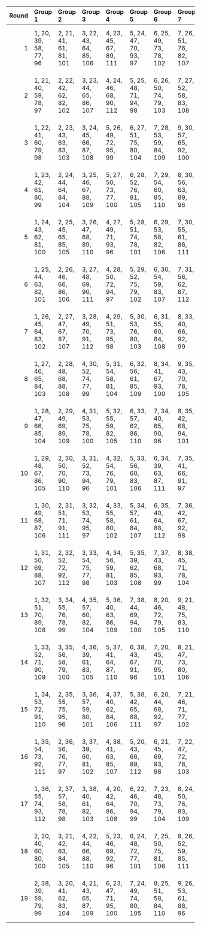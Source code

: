 |   Round | Group 1                | Group 2                | Group 3                | Group 4                | Group 5                | Group 6                | Group 7                | Group 8                 | Group 9                 | Group 10                | Group 11                | Group 12                | Group 13                | Group 14                | Group 15                | Group 16                | Group 17                | Group 18           | Group 19           |
|--------:|:-----------------------|:-----------------------|:-----------------------|:-----------------------|:-----------------------|:-----------------------|:-----------------------|:------------------------|:------------------------|:------------------------|:------------------------|:------------------------|:------------------------|:------------------------|:------------------------|:------------------------|:------------------------|:-------------------|:-------------------|
|       1 | 1, 20, 39, 58, 77, 96  | 2, 21, 41, 61, 81, 101 | 3, 22, 43, 64, 85, 106 | 4, 23, 45, 67, 89, 111 | 5, 24, 47, 70, 93, 97  | 6, 25, 49, 73, 78, 102 | 7, 26, 51, 76, 82, 107 | 8, 27, 53, 60, 86, 112  | 9, 28, 55, 63, 90, 98   | 10, 29, 57, 66, 94, 103 | 11, 30, 40, 69, 79, 108 | 13, 32, 44, 75, 87, 99  | 14, 33, 46, 59, 91, 104 | 15, 34, 48, 62, 95, 109 | 17, 36, 52, 68, 84, 100 | 18, 37, 54, 71, 88, 105 | 19, 38, 56, 74, 92, 110 | 12, 31, 42, 72, 83 | 16, 35, 50, 65, 80 |
|       2 | 1, 21, 40, 59, 78, 97  | 2, 22, 42, 62, 82, 102 | 3, 23, 44, 65, 86, 107 | 4, 24, 46, 68, 90, 112 | 5, 25, 48, 71, 94, 98  | 6, 26, 50, 74, 79, 103 | 7, 27, 52, 58, 83, 108 | 9, 29, 56, 64, 91, 99   | 10, 30, 39, 67, 95, 104 | 11, 31, 41, 70, 80, 109 | 13, 33, 45, 76, 88, 100 | 14, 34, 47, 60, 92, 105 | 15, 35, 49, 63, 77, 110 | 16, 36, 51, 66, 81, 96  | 17, 37, 53, 69, 85, 101 | 18, 38, 55, 72, 89, 106 | 19, 20, 57, 75, 93, 111 | 8, 28, 54, 61, 87  | 12, 32, 43, 73, 84 |
|       3 | 1, 22, 41, 60, 79, 98  | 2, 23, 43, 63, 83, 103 | 3, 24, 45, 66, 87, 108 | 5, 26, 49, 72, 95, 99  | 6, 27, 51, 75, 80, 104 | 7, 28, 53, 59, 84, 109 | 9, 30, 57, 65, 92, 100 | 10, 31, 40, 68, 77, 105 | 11, 32, 42, 71, 81, 110 | 12, 33, 44, 74, 85, 96  | 13, 34, 46, 58, 89, 101 | 14, 35, 48, 61, 93, 106 | 15, 36, 50, 64, 78, 111 | 16, 37, 52, 67, 82, 97  | 17, 38, 54, 70, 86, 102 | 18, 20, 56, 73, 90, 107 | 19, 21, 39, 76, 94, 112 | 4, 25, 47, 69, 91  | 8, 29, 55, 62, 88  |
|       4 | 1, 23, 42, 61, 80, 99  | 2, 24, 44, 64, 84, 104 | 3, 25, 46, 67, 88, 109 | 5, 27, 50, 73, 77, 100 | 6, 28, 52, 76, 81, 105 | 7, 29, 54, 60, 85, 110 | 8, 30, 56, 63, 89, 96  | 9, 31, 39, 66, 93, 101  | 10, 32, 41, 69, 78, 106 | 11, 33, 43, 72, 82, 111 | 12, 34, 45, 75, 86, 97  | 13, 35, 47, 59, 90, 102 | 14, 36, 49, 62, 94, 107 | 15, 37, 51, 65, 79, 112 | 16, 38, 53, 68, 83, 98  | 17, 20, 55, 71, 87, 103 | 18, 21, 57, 74, 91, 108 | 4, 26, 48, 70, 92  | 19, 22, 40, 58, 95 |
|       5 | 1, 24, 43, 62, 81, 100 | 2, 25, 45, 65, 85, 105 | 3, 26, 47, 68, 89, 110 | 4, 27, 49, 71, 93, 96  | 5, 28, 51, 74, 78, 101 | 6, 29, 53, 58, 82, 106 | 7, 30, 55, 61, 86, 111 | 8, 31, 57, 64, 90, 97   | 9, 32, 40, 67, 94, 102  | 10, 33, 42, 70, 79, 107 | 11, 34, 44, 73, 83, 112 | 12, 35, 46, 76, 87, 98  | 13, 36, 48, 60, 91, 103 | 14, 37, 50, 63, 95, 108 | 16, 20, 54, 69, 84, 99  | 17, 21, 56, 72, 88, 104 | 18, 22, 39, 75, 92, 109 | 15, 38, 52, 66, 80 | 19, 23, 41, 59, 77 |
|       6 | 1, 25, 44, 63, 82, 101 | 2, 26, 46, 66, 86, 106 | 3, 27, 48, 69, 90, 111 | 4, 28, 50, 72, 94, 97  | 5, 29, 52, 75, 79, 102 | 6, 30, 54, 59, 83, 107 | 7, 31, 56, 62, 87, 112 | 8, 32, 39, 65, 91, 98   | 9, 33, 41, 68, 95, 103  | 10, 34, 43, 71, 80, 108 | 12, 36, 47, 58, 88, 99  | 13, 37, 49, 61, 92, 104 | 14, 38, 51, 64, 77, 109 | 16, 21, 55, 70, 85, 100 | 17, 22, 57, 73, 89, 105 | 18, 23, 40, 76, 93, 110 | 19, 24, 42, 60, 78, 96  | 11, 35, 45, 74, 84 | 15, 20, 53, 67, 81 |
|       7 | 1, 26, 45, 64, 83, 102 | 2, 27, 47, 67, 87, 107 | 3, 28, 49, 70, 91, 112 | 4, 29, 51, 73, 95, 98  | 5, 30, 53, 76, 80, 103 | 6, 31, 55, 60, 84, 108 | 8, 33, 40, 66, 92, 99  | 9, 34, 42, 69, 77, 104  | 10, 35, 44, 72, 81, 109 | 12, 37, 48, 59, 89, 100 | 13, 38, 50, 62, 93, 105 | 14, 20, 52, 65, 78, 110 | 15, 21, 54, 68, 82, 96  | 16, 22, 56, 71, 86, 101 | 17, 23, 39, 74, 90, 106 | 18, 24, 41, 58, 94, 111 | 19, 25, 43, 61, 79, 97  | 7, 32, 57, 63, 88  | 11, 36, 46, 75, 85 |
|       8 | 1, 27, 46, 65, 84, 103 | 2, 28, 48, 68, 88, 108 | 4, 30, 52, 74, 77, 99  | 5, 31, 54, 58, 81, 104 | 6, 32, 56, 61, 85, 109 | 8, 34, 41, 67, 93, 100 | 9, 35, 43, 70, 78, 105 | 10, 36, 45, 73, 82, 110 | 11, 37, 47, 76, 86, 96  | 12, 38, 49, 60, 90, 101 | 13, 20, 51, 63, 94, 106 | 14, 21, 53, 66, 79, 111 | 15, 22, 55, 69, 83, 97  | 16, 23, 57, 72, 87, 102 | 17, 24, 40, 75, 91, 107 | 18, 25, 42, 59, 95, 112 | 19, 26, 44, 62, 80, 98  | 3, 29, 50, 71, 92  | 7, 33, 39, 64, 89  |
|       9 | 1, 28, 47, 66, 85, 104 | 2, 29, 49, 69, 89, 109 | 4, 31, 53, 75, 78, 100 | 5, 32, 55, 59, 82, 105 | 6, 33, 57, 62, 86, 110 | 7, 34, 40, 65, 90, 96  | 8, 35, 42, 68, 94, 101 | 9, 36, 44, 71, 79, 106  | 10, 37, 46, 74, 83, 111 | 11, 38, 48, 58, 87, 97  | 12, 20, 50, 61, 91, 102 | 13, 21, 52, 64, 95, 107 | 14, 22, 54, 67, 80, 112 | 15, 23, 56, 70, 84, 98  | 16, 24, 39, 73, 88, 103 | 17, 25, 41, 76, 92, 108 | 19, 27, 45, 63, 81, 99  | 3, 30, 51, 72, 93  | 18, 26, 43, 60, 77 |
|      10 | 1, 29, 48, 67, 86, 105 | 2, 30, 50, 70, 90, 110 | 3, 31, 52, 73, 94, 96  | 4, 32, 54, 76, 79, 101 | 5, 33, 56, 60, 83, 106 | 6, 34, 39, 63, 87, 111 | 7, 35, 41, 66, 91, 97  | 8, 36, 43, 69, 95, 102  | 9, 37, 45, 72, 80, 107  | 10, 38, 47, 75, 84, 112 | 11, 20, 49, 59, 88, 98  | 12, 21, 51, 62, 92, 103 | 13, 22, 53, 65, 77, 108 | 15, 24, 57, 71, 85, 99  | 16, 25, 40, 74, 89, 104 | 17, 26, 42, 58, 93, 109 | 19, 28, 46, 64, 82, 100 | 14, 23, 55, 68, 81 | 18, 27, 44, 61, 78 |
|      11 | 1, 30, 49, 68, 87, 106 | 2, 31, 51, 71, 91, 111 | 3, 32, 53, 74, 95, 97  | 4, 33, 55, 58, 80, 102 | 5, 34, 57, 61, 84, 107 | 6, 35, 40, 64, 88, 112 | 7, 36, 42, 67, 92, 98  | 8, 37, 44, 70, 77, 103  | 9, 38, 46, 73, 81, 108  | 11, 21, 50, 60, 89, 99  | 12, 22, 52, 63, 93, 104 | 13, 23, 54, 66, 78, 109 | 15, 25, 39, 72, 86, 100 | 16, 26, 41, 75, 90, 105 | 17, 27, 43, 59, 94, 110 | 18, 28, 45, 62, 79, 96  | 19, 29, 47, 65, 83, 101 | 10, 20, 48, 76, 85 | 14, 24, 56, 69, 82 |
|      12 | 1, 31, 50, 69, 88, 107 | 2, 32, 52, 72, 92, 112 | 3, 33, 54, 75, 77, 98  | 4, 34, 56, 59, 81, 103 | 5, 35, 39, 62, 85, 108 | 7, 37, 43, 68, 93, 99  | 8, 38, 45, 71, 78, 104 | 9, 20, 47, 74, 82, 109  | 11, 22, 51, 61, 90, 100 | 12, 23, 53, 64, 94, 105 | 13, 24, 55, 67, 79, 110 | 14, 25, 57, 70, 83, 96  | 15, 26, 40, 73, 87, 101 | 16, 27, 42, 76, 91, 106 | 17, 28, 44, 60, 95, 111 | 18, 29, 46, 63, 80, 97  | 19, 30, 48, 66, 84, 102 | 6, 36, 41, 65, 89  | 10, 21, 49, 58, 86 |
|      13 | 1, 32, 51, 70, 89, 108 | 3, 34, 55, 76, 78, 99  | 4, 35, 57, 60, 82, 104 | 5, 36, 40, 63, 86, 109 | 7, 38, 44, 69, 94, 100 | 8, 20, 46, 72, 79, 105 | 9, 21, 48, 75, 83, 110 | 10, 22, 50, 59, 87, 96  | 11, 23, 52, 62, 91, 101 | 12, 24, 54, 65, 95, 106 | 13, 25, 56, 68, 80, 111 | 14, 26, 39, 71, 84, 97  | 15, 27, 41, 74, 88, 102 | 16, 28, 43, 58, 92, 107 | 17, 29, 45, 61, 77, 112 | 18, 30, 47, 64, 81, 98  | 19, 31, 49, 67, 85, 103 | 2, 33, 53, 73, 93  | 6, 37, 42, 66, 90  |
|      14 | 1, 33, 52, 71, 90, 109 | 3, 35, 56, 58, 79, 100 | 4, 36, 39, 61, 83, 105 | 5, 37, 41, 64, 87, 110 | 6, 38, 43, 67, 91, 96  | 7, 20, 45, 70, 95, 101 | 8, 21, 47, 73, 80, 106 | 9, 22, 49, 76, 84, 111  | 10, 23, 51, 60, 88, 97  | 11, 24, 53, 63, 92, 102 | 12, 25, 55, 66, 77, 107 | 13, 26, 57, 69, 81, 112 | 14, 27, 40, 72, 85, 98  | 15, 28, 42, 75, 89, 103 | 16, 29, 44, 59, 93, 108 | 18, 31, 48, 65, 82, 99  | 19, 32, 50, 68, 86, 104 | 2, 34, 54, 74, 94  | 17, 30, 46, 62, 78 |
|      15 | 1, 34, 53, 72, 91, 110 | 2, 35, 55, 75, 95, 96  | 3, 36, 57, 59, 80, 101 | 4, 37, 40, 62, 84, 106 | 5, 38, 42, 65, 88, 111 | 6, 20, 44, 68, 92, 97  | 7, 21, 46, 71, 77, 102 | 8, 22, 48, 74, 81, 107  | 9, 23, 50, 58, 85, 112  | 10, 24, 52, 61, 89, 98  | 11, 25, 54, 64, 93, 103 | 12, 26, 56, 67, 78, 108 | 14, 28, 41, 73, 86, 99  | 15, 29, 43, 76, 90, 104 | 16, 30, 45, 60, 94, 109 | 18, 32, 49, 66, 83, 100 | 19, 33, 51, 69, 87, 105 | 13, 27, 39, 70, 82 | 17, 31, 47, 63, 79 |
|      16 | 1, 35, 54, 73, 92, 111 | 2, 36, 56, 76, 77, 97  | 3, 37, 39, 60, 81, 102 | 4, 38, 41, 63, 85, 107 | 5, 20, 43, 66, 89, 112 | 6, 21, 45, 69, 93, 98  | 7, 22, 47, 72, 78, 103 | 8, 23, 49, 75, 82, 108  | 10, 25, 53, 62, 90, 99  | 11, 26, 55, 65, 94, 104 | 12, 27, 57, 68, 79, 109 | 14, 29, 42, 74, 87, 100 | 15, 30, 44, 58, 91, 105 | 16, 31, 46, 61, 95, 110 | 17, 32, 48, 64, 80, 96  | 18, 33, 50, 67, 84, 101 | 19, 34, 52, 70, 88, 106 | 9, 24, 51, 59, 86  | 13, 28, 40, 71, 83 |
|      17 | 1, 36, 55, 74, 93, 112 | 2, 37, 57, 58, 78, 98  | 3, 38, 40, 61, 82, 103 | 4, 20, 42, 64, 86, 108 | 6, 22, 46, 70, 94, 99  | 7, 23, 48, 73, 79, 104 | 8, 24, 50, 76, 83, 109 | 10, 26, 54, 63, 91, 100 | 11, 27, 56, 66, 95, 105 | 12, 28, 39, 69, 80, 110 | 13, 29, 41, 72, 84, 96  | 14, 30, 43, 75, 88, 101 | 15, 31, 45, 59, 92, 106 | 16, 32, 47, 62, 77, 111 | 17, 33, 49, 65, 81, 97  | 18, 34, 51, 68, 85, 102 | 19, 35, 53, 71, 89, 107 | 5, 21, 44, 67, 90  | 9, 25, 52, 60, 87  |
|      18 | 2, 20, 40, 60, 80, 100 | 3, 21, 42, 63, 84, 105 | 4, 22, 44, 66, 88, 110 | 5, 23, 46, 69, 92, 96  | 6, 24, 48, 72, 77, 101 | 7, 25, 50, 75, 81, 106 | 8, 26, 52, 59, 85, 111 | 9, 27, 54, 62, 89, 97   | 10, 28, 56, 65, 93, 102 | 11, 29, 39, 68, 78, 107 | 12, 30, 41, 71, 82, 112 | 13, 31, 43, 74, 86, 98  | 14, 32, 45, 58, 90, 103 | 15, 33, 47, 61, 94, 108 | 17, 35, 51, 67, 83, 99  | 18, 36, 53, 70, 87, 104 | 19, 37, 55, 73, 91, 109 | 1, 38, 57, 76, 95  | 16, 34, 49, 64, 79 |
|      19 | 2, 38, 39, 59, 79, 99  | 3, 20, 41, 62, 83, 104 | 4, 21, 43, 65, 87, 109 | 6, 23, 47, 71, 95, 100 | 7, 24, 49, 74, 80, 105 | 8, 25, 51, 58, 84, 110 | 9, 26, 53, 61, 88, 96  | 10, 27, 55, 64, 92, 101 | 11, 28, 57, 67, 77, 106 | 12, 29, 40, 70, 81, 111 | 13, 30, 42, 73, 85, 97  | 14, 31, 44, 76, 89, 102 | 15, 32, 46, 60, 93, 107 | 16, 33, 48, 63, 78, 112 | 17, 34, 50, 66, 82, 98  | 18, 35, 52, 69, 86, 103 | 19, 36, 54, 72, 90, 108 | 1, 37, 56, 75, 94  | 5, 22, 45, 68, 91  |